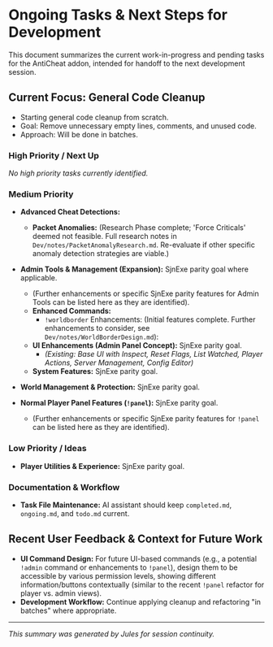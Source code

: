 # Ongoing Tasks & Next Steps for Development

This document summarizes the current work-in-progress and pending tasks for the AntiCheat addon, intended for handoff to the next development session.

## Current Focus: General Code Cleanup
*   Starting general code cleanup from scratch.
*   Goal: Remove unnecessary empty lines, comments, and unused code.
*   Approach: Will be done in batches.

### High Priority / Next Up
*No high priority tasks currently identified.*

### Medium Priority

*   **Advanced Cheat Detections:**
    *   **Packet Anomalies:** (Research Phase complete; 'Force Criticals' deemed not feasible. Full research notes in `Dev/notes/PacketAnomalyResearch.md`. Re-evaluate if other specific anomaly detection strategies are viable.)

*   **Admin Tools & Management (Expansion):** SjnExe parity goal where applicable.
    *   (Further enhancements or specific SjnExe parity features for Admin Tools can be listed here as they are identified).
    *   **Enhanced Commands:**
        *   `!worldborder` Enhancements: (Initial features complete. Further enhancements to consider, see `Dev/notes/WorldBorderDesign.md`):
    *   **UI Enhancements (Admin Panel Concept):** SjnExe parity goal.
        *   *(Existing: Base UI with Inspect, Reset Flags, List Watched, Player Actions, Server Management, Config Editor)*
    *   **System Features:** SjnExe parity goal.

*   **World Management & Protection:** SjnExe parity goal.

*   **Normal Player Panel Features (`!panel`):** SjnExe parity goal.
    *   (Further enhancements or specific SjnExe parity features for `!panel` can be listed here as they are identified).

### Low Priority / Ideas

*   **Player Utilities & Experience:** SjnExe parity goal.

### Documentation & Workflow
*   **Task File Maintenance:** AI assistant should keep `completed.md`, `ongoing.md`, and `todo.md` current.

## Recent User Feedback & Context for Future Work

*   **UI Command Design:** For future UI-based commands (e.g., a potential `!admin` command or enhancements to `!panel`), design them to be accessible by various permission levels, showing different information/buttons contextually (similar to the recent `!panel` refactor for player vs. admin views).
*   **Development Workflow:** Continue applying cleanup and refactoring "in batches" where appropriate.

---
*This summary was generated by Jules for session continuity.*
